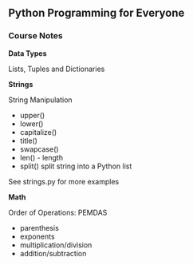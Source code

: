 ## Python Programming for Everyone

### Course Notes

**Data Types**

Lists, Tuples and Dictionaries

**Strings**

String Manipulation

- upper()
- lower()
- capitalize()
- title()
- swapcase()
- len() - length
- split() split string into a Python list

See strings.py for more examples

**Math**

Order of Operations: PEMDAS

- parenthesis
- exponents
- multiplication/division
- addition/subtraction
